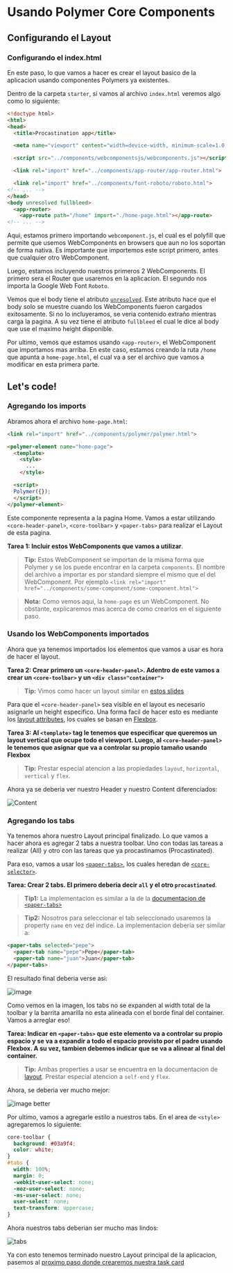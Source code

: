 # Usando Polymer Core Components

## Configurando el Layout

### Configurando el index.html

En este paso, lo que vamos a hacer es crear el layout basico de la aplicacion usando componentes Polymers ya existentes.

Dentro de la carpeta `starter`, si vamos al archivo `index.html` veremos algo como lo siguiente:

````html
<!doctype html>
<html>
<head>
  <title>Procastination app</title>

  <meta name="viewport" content="width=device-width, minimum-scale=1.0, initial-scale=1.0, user-scalable=yes">

  <script src="../components/webcomponentsjs/webcomponents.js"></script>

  <link rel="import" href="../components/app-router/app-router.html">

  <link rel="import" href="../components/font-roboto/roboto.html">
<!-- ... -->
</head>
<body unresolved fullbleed>
  <app-router>
    <app-route path="/home" import="./home-page.html"></app-route>
<!-- ... -->
````

Aqui, estamos primero importando `webcomponent.js`, el cual es el polyfill que permite que usemos WebComponents en browsers que aun no los soportan de forma nativa. Es importante que importemos este script primero, antes que cualquier otro WebComponent.

Luego, estamos incluyendo nuestros primeros 2 WebComponents. El primero sera el Router que usaremos en la aplicacion. El segundo nos importa la Google Web Font `Roboto`.

Vemos que el body tiene el atributo [`unresolved`](https://www.polymer-project.org/articles/styling-elements.html#preventing-fouc). Este atributo hace que el body solo se muestre cuando los WebComponents fueron cargados exitosamente. Si no lo incluyeramos, se veria contenido extraño mientras carga la pagina. A su vez tiene el atributo `fullbleed` el cual le dice al body que use el maximo height disponible.

Por ultimo, vemos que estamos usando `<app-router>`, el WebComponent que importamos mas arriba. En este caso, estamos creando la ruta `/home` que apunta a `home-page.html`, el cual va a ser el archivo que vamos a modificar en esta primera parte.

## Let's code!

### Agregando los imports

Abramos ahora el archivo `home-page.html`:

````html
<link rel="import" href="../components/polymer/polymer.html">

<polymer-element name="home-page">
  <template>
    <style>
      ...
    </style>

  <script>
  Polymer({});
  </script>
</polymer-element>
````

Este componente representa a la pagina Home. Vamos a estar utilizando `<core-header-panel>`, `<core-toolbar>` y `<paper-tabs>` para realizar el Layout de esta pagina.

**Tarea 1: Incluir estos WebComponents que vamos a utilizar**. 

> **Tip:** Estos WebComponent se importan de la misma forma que Polymer y se los puede encontrar en la carpeta `components`. El nombre del archivo a importar es por standard siempre el mismo que el del WebComponent. Por ejemplo `<link rel="import" href="../components/some-component/some-component.html">`

> **Nota:** Como vemos aqui, la `home-page` es un WebComponent. No obstante, explicaremos mas acerca de como crearlos en el siguiente paso. 

### Usando los WebComponents importados

Ahora que ya tenemos importados los elementos que vamos a usar es hora de hacer el layout.

**Tarea 2: Crear primero un `<core-header-panel>`. Adentro de este vamos a crear un `<core-toolbar>` y un `<div class="container">`**

> **Tip:** Vimos como hacer un layout similar en [estos slides](https://docs.google.com/a/gon.to/presentation/d/1Xyr5LotQUDT9O8sH7Eau5-7SGXwMvys8FR0BjrI8oqo/edit#slide=id.g3a1d4647c_2_554)

Para que el `<core-header-panel>` sea visible en el layout es necesario asignarle un height especifico. Una forma facil de hacer esto es mediante los [layout attributes](https://www.polymer-project.org/docs/polymer/layout-attrs.html), los cuales se basan en [Flexbox](http://css-tricks.com/snippets/css/a-guide-to-flexbox/).

**Tarea 3: Al `<template>` tag le tenemos que especificar que queremos un layout vertical que ocupe todo el viewport. Luego, al `<core-header-panel>` le tenemos que asignar que va a controlar su propio tamaño usando Flexbox**

> **Tip:** Prestar especial atencion a las propiedades `layout`, `horizontal`, `vertical` y `flex`.

Ahora ya se deberia ver nuestro Header y nuestro Content diferenciados:

![Content](https://cloudup.com/ctJlNFQtuls+)

### Agregando los tabs

Ya tenemos ahora nuestro Layout principal finalizado. Lo que vamos a hacer ahora es agregar 2 tabs a nuestra toolbar. Uno con todas las tareas a realizar (All) y otro con las tareas que ya procastinamos (Procastinated).

Para eso, vamos a usar los [`<paper-tabs>`](https://www.polymer-project.org/docs/elements/paper-elements.html#paper-tabs), los cuales heredan de [`<core-selector>`](https://www.polymer-project.org/docs/elements/core-elements.html#core-selector). 

**Tarea: Crear 2 tabs. El primero deberia decir `all` y el otro `procastinated`**. 

> **Tip1:** La implementacion es similar a la de la [documentacion de `<paper-tabs>`](https://www.polymer-project.org/docs/elements/paper-elements.html#paper-tabs)

> **Tip2:** Nosotros para seleccionar el tab seleccionado usaremos la property `name` en vez del indice. La implementacion deberia ser similar a:

````html
<paper-tabs selected="pepe">
  <paper-tab name="pepe">Pepe</paper-tab>
  <paper-tab name="juan">Juan</paper-tab>
</paper-tabs>
````

El resultado final deberia verse asi:

![image](https://cloudup.com/cyM7EWHgwNU+)

Como vemos en la imagen, los tabs no se expanden al width total de la toolbar y la barrita amarilla no esta alineada con el borde final del container. Vamos a arreglar eso!

**Tarea: Indicar en `<paper-tabs>` que este elemento va a controlar su propio espacio y se va a expandir a todo el espacio provisto por el padre usando Flexbox. A su vez, tambien debemos indicar que se va a alinear al final del container.**

> **Tip:** Ambas properties a usar se encuentra en la documentacion de [layout](https://www.polymer-project.org/docs/polymer/layout-attrs.html). Prestar especial atencion a `self-end` y `flex`.

Ahora, se deberia ver mucho mejor:

![image better](https://cloudup.com/cw2l4W8eK-e+)

Por ultimo, vamos a agregarle estilo a nuestros tabs. En el area de `<style>` agregaremos lo siguiente:

````css
core-toolbar {
  background: #03a9f4;
  color: white;
}
#tabs {
  width: 100%;
  margin: 0;
  -webkit-user-select: none;
  -moz-user-select: none;
  -ms-user-select: none;
  user-select: none;
  text-transform: uppercase;
}
````

Ahora nuestros tabs deberian ser mucho mas lindos:

![tabs](https://cloudup.com/ck4hF90JoZZ+)

Ya con esto tenemos terminado nuestro Layout principal de la aplicacion, pasemos al [proximo paso donde crearemos nuestra task card](3-create-first-element.md)





